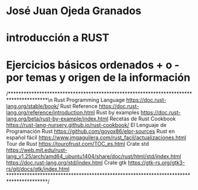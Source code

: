 # José Juan Ojeda Granados
# introducción a RUST
# Ejercicios básicos ordenados + o - por temas y origen de la información
/***************************************************************************************\n
    Rust Programming Language
                https://doc.rust-lang.org/stable/book/
    Rust Reference
                https://doc.rust-lang.org/reference/introduction.html
    Rust by examples
                https://doc.rust-lang.org/beta/rust-by-example/index.html
    Recetas de Rust Cookbook
                https://rust-lang-nursery.github.io/rust-cookbook/
    El Lenguaje de Programación Rust
                https://github.com/goyox86/elpr-sources
    Rust en español fácil
                https://www.jmgaguilera.com/rust_facil/actualizaciones.html
    Tour de Rust
                https://tourofrust.com/TOC_es.html
    Crate std   https://web.mit.edu/rust-lang_v1.25/arch/amd64_ubuntu1404/share/doc/rust/html/std/index.html
                https://doc.rust-lang.org/std/index.html
    Crate gtk   https://gtk-rs.org/gtk3-rs/git/docs/gtk/index.html
***************************************************************************************/
